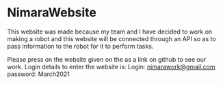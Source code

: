 # NimaraWebsite
This website was made because my team and I have decided to work on making a robot and this website will be connected through an API so as to pass information to the robot for it to perform tasks.

Please press on the website given on the as a link on github to see our work.
Login details to enter the website is:
Login: nimarawork@gmail.com
password: March2021

